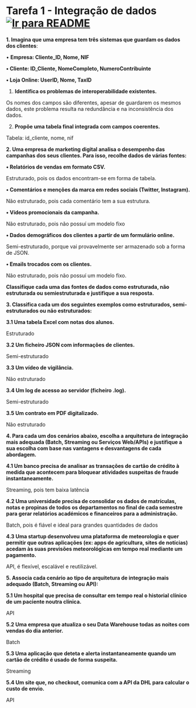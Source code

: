 # Tarefa 1 - Integração de dados &nbsp; [![Ir para README](https://img.shields.io/badge/Indice-Verde?style=for-the-badge)](../README.md#indice)

**1. Imagina que uma empresa tem três sistemas que guardam os dados dos
clientes**:

• **Empresa: Cliente_ID, Nome, NIF**

**• Cliente: ID_Cliente, NomeCompleto, NumeroContribuinte**

**• Loja Online: UserID, Nome, TaxID**

1.  **Identifica os problemas de interoperabilidade existentes.**

Os nomes dos campos são diferentes, apesar de guardarem os mesmos dados,
este problema resulta na redundância e na inconsistência dos dados.

2.  **Propõe uma tabela final integrada com campos coerentes.**

Tabela: id_cliente, nome, nif

**2. Uma empresa de marketing digital analisa o desempenho das campanhas
dos seus clientes. Para isso, recolhe dados de várias fontes:**

**• Relatórios de vendas em formato CSV.**

Estruturado, pois os dados encontram-se em forma de tabela.

**• Comentários e menções da marca em redes sociais (Twitter,
Instagram).**

Não estruturado, pois cada comentário tem a sua estrutura.

**• Vídeos promocionais da campanha.**

Não estruturado, pois não possuí um modelo fixo

**• Dados demográficos dos clientes a partir de um formulário online.**

Semi-estruturado, porque vai provavelmente ser armazenado sob a forma de
JSON.

**• Emails trocados com os clientes.**

Não estruturado, pois não possuí um modelo fixo.

**Classifique cada uma das fontes de dados como estruturada, não
estruturada ou semiestruturada e justifique a sua resposta.**

**3. Classifica cada um dos seguintes exemplos como estruturados,
semi-estruturados ou não estruturados:**

**3.1 Uma tabela Excel com notas dos alunos.**

Estruturado

**3.2 Um ficheiro JSON com informações de clientes.**

Semi-estruturado

**3.3 Um vídeo de vigilância.**

Não estruturado

**3.4 Um log de acesso ao servidor (ficheiro .log).**

Semi-estruturado

**3.5 Um contrato em PDF digitalizado.**

Não estruturado

**4. Para cada um dos cenários abaixo, escolha a arquitetura de
integração mais adequada (Batch, Streaming ou Serviços Web/APIs) e
justifique a sua escolha com base nas vantagens e desvantagens de cada
abordagem.**

**4.1 Um banco precisa de analisar as transações de cartão de crédito à
medida que acontecem para bloquear atividades suspeitas de fraude
instantaneamente.**

Streaming, pois tem baixa latência

**4.2 Uma universidade precisa de consolidar os dados de matrículas,
notas e propinas de todos os departamentos no final de cada semestre
para gerar relatórios académicos e financeiros para a administração.**

Batch, pois é fiável e ideal para grandes quantidades de dados

**4.3 Uma startup desenvolveu uma plataforma de meteorologia e quer
permitir que outras aplicações (ex: apps de agricultura, sites de
notícias) acedam às suas previsões meteorológicas em tempo real mediante
um pagamento.**

API, é flexível, escalável e reutilizável.

**5. Associa cada cenário ao tipo de arquitetura de integração mais
adequado (Batch, Streaming ou API):**

**5.1 Um hospital que precisa de consultar em tempo real o historial
clínico de um paciente noutra clínica.**

API

**5.2 Uma empresa que atualiza o seu Data Warehouse todas as noites com
vendas do dia anterior.**

Batch

**5.3 Uma aplicação que deteta e alerta instantaneamente quando um
cartão de crédito é usado de forma suspeita.**

Streaming

**5.4 Um site que, no checkout, comunica com a API da DHL para calcular
o custo de envio.**

API
